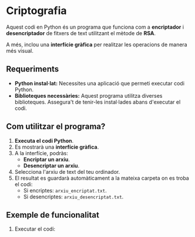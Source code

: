 # Criptografia

Aquest codi en Python és un programa que funciona com a **encriptador** i **desencriptador** de fitxers de text utilitzant el mètode de **RSA**. 

A més, inclou una **interfície gràfica** per realitzar les operacions de manera més visual.


## Requeriments

- **Python instal·lat:** Necessites una aplicació que permeti executar codi Python.
- **Biblioteques necessàries:** Aquest programa utilitza diverses biblioteques. Assegura't de tenir-les instal·lades abans d'executar el codi.


## Com utilitzar el programa? 

1. **Executa el codi Python**.
2. Es mostrarà una **interfície gràfica**.
3. A la interfície, podràs:
   - **Encriptar un arxiu**.
   - **Desencriptar un arxiu**.
4. Selecciona l'arxiu de text del teu ordinador.
5. El resultat es guardarà automàticament a la mateixa carpeta on es troba el codi:
   - Si encriptes: `arxiu_encriptat.txt`.
   - Si desencriptes: `arxiu_desencriptat.txt`.

## Exemple de funcionalitat

1. Executar el codi:
   ```python3 nom_del_fitxer.py
